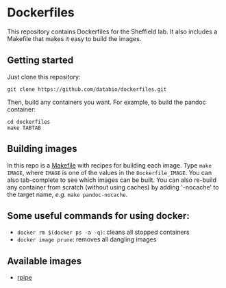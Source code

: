 # Dockerfiles

This repository contains Dockerfiles for the Sheffield lab. It also includes a Makefile that makes it easy to build the images.

## Getting started

Just clone this repository:

```
git clone https://github.com/databio/dockerfiles.git
```

Then, build any containers you want. For example, to build the pandoc container:

```
cd dockerfiles
make TABTAB
```

## Building images

In this repo is a [Makefile](Makefile) with recipes for building each image.  Type `make IMAGE`, where `IMAGE` is one of the values in the `Dockerfile_IMAGE`. You can also tab-complete to see which images can be built. You can also re-build any container from scratch (without using caches) by adding '-nocache' to the target name, *e.g.* `make pandoc-nocache`.



## Some useful commands for using docker:

* `docker rm $(docker ps -a -q)`: cleans all stopped containers
* `docker image prune`: removes all dangling images


## Available images
- [rpipe](Dockerfiles/Dockerfile_rpipe)
